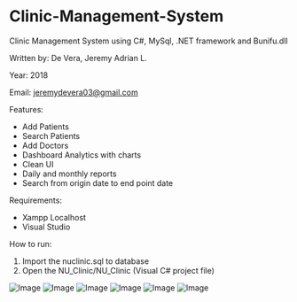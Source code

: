 # Clinic-Management-System
Clinic Management System using C#, MySql, .NET framework and Bunifu.dll 

Written by: De Vera, Jeremy Adrian L.

Year: 2018

Email: jeremydevera03@gmail.com

Features:
  * Add Patients
  * Search Patients
  * Add Doctors
  * Dashboard Analytics with charts
  * Clean UI
  * Daily and monthly reports
  * Search from origin date to end point date
  
Requirements:
  * Xampp Localhost
  * Visual Studio
  
How to run:

  1. Import the nuclinic.sql to database
  2. Open the NU_Clinic/NU_Clinic (Visual C# project file)
  
![Image](https://i.ibb.co/7W0Jtg8/received-323743651775732.png)
![Image](https://i.ibb.co/qdH4JR7/received-337691383710103.png)
![Image](https://i.ibb.co/c3XDRyk/received-342783322946728.png)
![Image](https://i.ibb.co/68WrsLc/received-1103184749852480.png)
![Image](https://i.ibb.co/Kjk75tD/received-2123585667663248.png)
![Image](https://i.ibb.co/z7MJjbB/received-2327556970864111.png)
